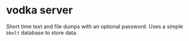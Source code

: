 # vodka server

Short time text and file dumps with an optional password.
Uses a simple `bbolt` database to store data.
